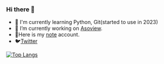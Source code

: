 ### Hi there 👋
- 🌱 I'm currently learning Python, Git(started to use in 2023)
- 🔭 I’m currently working on [Asoview](https://www.asoview.co.jp/).
- 📓Here is my [note](https://note.com/nepia_infinity) account.
- :bird:[Twitter](https://twitter.com/nepia_infinity)


  
[![Top Langs](https://github-readme-stats.vercel.app/api/top-langs/?username=nepia-infinity&layout=compact&theme=tokyonight
)](https://github.com/anuraghazra/github-readme-stats)


